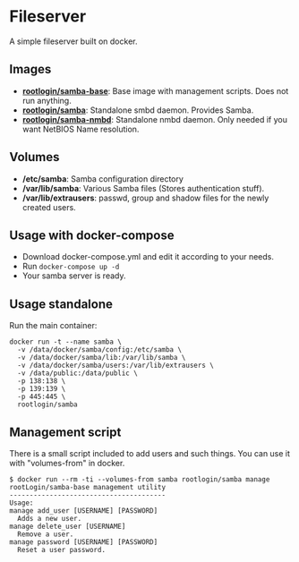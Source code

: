 # Fileserver

A simple fileserver built on docker.

## Images
 * **[rootlogin/samba-base](https://hub.docker.com/r/rootlogin/samba-base)**: Base image with management scripts. Does not run anything.
 * **[rootlogin/samba](https://hub.docker.com/r/rootlogin/samba-base)**: Standalone smbd daemon. Provides Samba.
 * **[rootlogin/samba-nmbd](https://hub.docker.com/r/rootlogin/samba-nmbd)**: Standalone nmbd daemon. Only needed if you want NetBIOS Name resolution.

## Volumes

 * **/etc/samba**: Samba configuration directory
 * **/var/lib/samba**: Various Samba files (Stores authentication stuff).
 * **/var/lib/extrausers**: passwd, group and shadow files for the newly created users.

## Usage with docker-compose

 * Download docker-compose.yml and edit it according to your needs.
 * Run `docker-compose up -d`
 * Your samba server is ready.

## Usage standalone

Run the main container:
```
docker run -t --name samba \
  -v /data/docker/samba/config:/etc/samba \
  -v /data/docker/samba/lib:/var/lib/samba \
  -v /data/docker/samba/users:/var/lib/extrausers \
  -v /data/public:/data/public \
  -p 138:138 \
  -p 139:139 \
  -p 445:445 \
  rootlogin/samba
```

## Management script

There is a small script included to add users and such things. You can use it with "volumes-from" in docker.
```
$ docker run --rm -ti --volumes-from samba rootlogin/samba manage
rootLogin/samba-base management utility
---------------------------------------
Usage:
manage add_user [USERNAME] [PASSWORD]
  Adds a new user.
manage delete_user [USERNAME]
  Remove a user.
manage password [USERNAME] [PASSWORD]
  Reset a user password.
```
